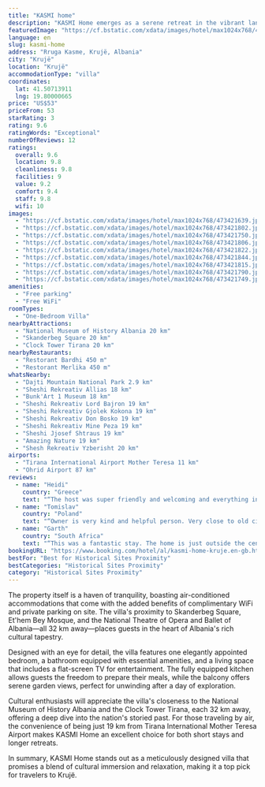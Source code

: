 ```yaml
---
title: "KASMI home"
description: "KASMI Home emerges as a serene retreat in the vibrant landscape of Krujë, offering a unique blend of comfort and convenience for travelers seeking an escape or an adventure in Albania."
featuredImage: "https://cf.bstatic.com/xdata/images/hotel/max1024x768/473421639.jpg?k=6771598d2dc6855261d8e1f6349da2194cf3abe7284e30fe56c18ad93e62f73c&o=&hp=1"
language: en
slug: kasmi-home
address: "Rruga Kasme, Krujë, Albania"
city: "Krujë"
location: "Krujë"
accommodationType: "villa"
coordinates:
  lat: 41.50713911
  lng: 19.80000665
price: "US$53"
priceFrom: 53
starRating: 3
rating: 9.6
ratingWords: "Exceptional"
numberOfReviews: 12
ratings:
  overall: 9.6
  location: 9.8
  cleanliness: 9.8
  facilities: 9
  value: 9.2
  comfort: 9.4
  staff: 9.8
  wifi: 10
images:
  - "https://cf.bstatic.com/xdata/images/hotel/max1024x768/473421639.jpg?k=6771598d2dc6855261d8e1f6349da2194cf3abe7284e30fe56c18ad93e62f73c&o=&hp=1"
  - "https://cf.bstatic.com/xdata/images/hotel/max1024x768/473421802.jpg?k=4b6c73ecca617b2e451fd687ba4139e291afbeae8e117c935bd23b30bd97c58b&o=&hp=1"
  - "https://cf.bstatic.com/xdata/images/hotel/max1024x768/473421750.jpg?k=7a0202cdb240f7a7e0e34b0728a01fd07eb7e89abbcdc18d6adca520101a8365&o=&hp=1"
  - "https://cf.bstatic.com/xdata/images/hotel/max1024x768/473421806.jpg?k=01a12441c39abcb3930dee62b5dd9a308e22f2f64d07bd0b851faa8a19b3608a&o=&hp=1"
  - "https://cf.bstatic.com/xdata/images/hotel/max1024x768/473421822.jpg?k=cc1c68cc9ff30f831085cf3928d0a5d5931fbcd4ec99c92c3d5b7ebc2da70ece&o=&hp=1"
  - "https://cf.bstatic.com/xdata/images/hotel/max1024x768/473421844.jpg?k=767ee17855d2da6734aaf8948803a20a8cf7d31354ab736fa4d05f3976ecbeb5&o=&hp=1"
  - "https://cf.bstatic.com/xdata/images/hotel/max1024x768/473421815.jpg?k=84fdf8f90b38727d0f4aeb2e10b730a548f65ca8a01a60a90d5aa44f4a94be11&o=&hp=1"
  - "https://cf.bstatic.com/xdata/images/hotel/max1024x768/473421790.jpg?k=65e5b29978f01c4f1948eb84498bf0ca08ca1851f86eb43eb8cb7cdbbf983d2b&o=&hp=1"
  - "https://cf.bstatic.com/xdata/images/hotel/max1024x768/473421749.jpg?k=23e1d7aa78f73b407d7d31d3f8dbf26d5f6ea8bf93e6757d059cb62b0133f306&o=&hp=1"
amenities:
  - "Free parking"
  - "Free WiFi"
roomTypes:
  - "One-Bedroom Villa"
nearbyAttractions:
  - "National Museum of History Albania 20 km"
  - "Skanderbeg Square 20 km"
  - "Clock Tower Tirana 20 km"
nearbyRestaurants:
  - "Restorant Bardhi 450 m"
  - "Restorant Merlika 450 m"
whatsNearby:
  - "Dajti Mountain National Park 2.9 km"
  - "Sheshi Rekreativ Allias 18 km"
  - "Bunk'Art 1 Museum 18 km"
  - "Sheshi Rekreativ Lord Bajron 19 km"
  - "Sheshi Rekreativ Gjolek Kokona 19 km"
  - "Sheshi Rekreativ Don Bosko 19 km"
  - "Sheshi Rekreativ Mine Peza 19 km"
  - "Sheshi Jjosef Shtraus 19 km"
  - "Amazing Nature 19 km"
  - "Shesh Rekreativ Yzberisht 20 km"
airports:
  - "Tirana International Airport Mother Teresa 11 km"
  - "Ohrid Airport 87 km"
reviews:
  - name: "Heidi"
    country: "Greece"
    text: "“The host was super friendly and welcoming and everything in the apartment was comfortable and very clean.”"
  - name: "Tomislav"
    country: "Poland"
    text: "“Owner is very kind and helpful person. Very close to old city and all attractions.”"
  - name: "Garth"
    country: "South Africa"
    text: "“This was a fantastic stay. The home is just outside the centre of Krujë but attractions like the castle and the bazaar are easily accessible on foot. The place was spotless, comfy and homely. The owner clearly takes pride in the home and made us...”"
bookingURL: "https://www.booking.com/hotel/al/kasmi-home-kruje.en-gb.html?aid=8035640"
bestFor: "Best for Historical Sites Proximity"
bestCategories: "Historical Sites Proximity"
category: "Historical Sites Proximity"
---
```


The property itself is a haven of tranquility, boasting air-conditioned accommodations that come with the added benefits of complimentary WiFi and private parking on site. The villa's proximity to Skanderbeg Square, Et'hem Bey Mosque, and the National Theatre of Opera and Ballet of Albania—all 32 km away—places guests in the heart of Albania's rich cultural tapestry.

Designed with an eye for detail, the villa features one elegantly appointed bedroom, a bathroom equipped with essential amenities, and a living space that includes a flat-screen TV for entertainment. The fully equipped kitchen allows guests the freedom to prepare their meals, while the balcony offers serene garden views, perfect for unwinding after a day of exploration.

Cultural enthusiasts will appreciate the villa's closeness to the National Museum of History Albania and the Clock Tower Tirana, each 32 km away, offering a deep dive into the nation's storied past. For those traveling by air, the convenience of being just 19 km from Tirana International Mother Teresa Airport makes KASMI Home an excellent choice for both short stays and longer retreats.

In summary, KASMI Home stands out as a meticulously designed villa that promises a blend of cultural immersion and relaxation, making it a top pick for travelers to Krujë.